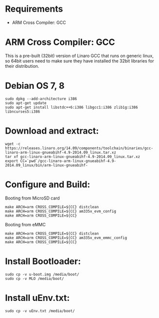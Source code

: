 # Requirements

* ARM Cross Compiler: GCC

# ARM Cross Compiler: GCC

This is a pre-built (32bit) version of Linaro GCC that runs on generic linux, so 64bit users need to make sure they have installed the 32bit libraries for their distribution.

# Debian OS 7, 8

    sudo dpkg --add-architecture i386
    sudo apt-get update
    sudo apt-get install libstdc++6:i386 libgcc1:i386 zlib1g:i386 libncurses5:i386

# Download and extract:

    wget -c https://releases.linaro.org/14.09/components/toolchain/binaries/gcc-linaro-arm-linux-gnueabihf-4.9-2014.09_linux.tar.xz
    tar xf gcc-linaro-arm-linux-gnueabihf-4.9-2014.09_linux.tar.xz
    export CC=`pwd`/gcc-linaro-arm-linux-gnueabihf-4.9-2014.09_linux/bin/arm-linux-gnueabihf-

# Configure and Build:

Booting from MicroSD card

    make ARCH=arm CROSS_COMPILE=${CC} distclean
    make ARCH=arm CROSS_COMPILE=${CC} am335x_evm_config
    make ARCH=arm CROSS_COMPILE=${CC}

Booting from eMMC

    make ARCH=arm CROSS_COMPILE=${CC} distclean
    make ARCH=arm CROSS_COMPILE=${CC} am335x_evm_emmc_config
    make ARCH=arm CROSS_COMPILE=${CC}

# Install Bootloader:

    sudo cp -v u-boot.img /media/boot/
    sudo cp -v MLO /media/boot/

# Install uEnv.txt:

    sudo cp -v uEnv.txt /media/boot/

